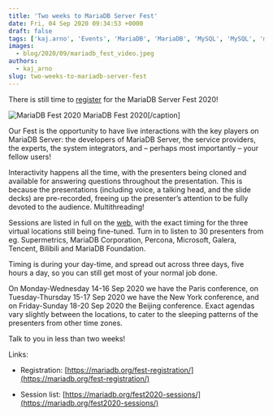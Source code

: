 ```yaml
---
title: 'Two weeks to MariaDB Server Fest'
date: Fri, 04 Sep 2020 09:34:53 +0000
draft: false
tags: ['kaj.arno', 'Events', 'MariaDB', 'MariaDB', 'MySQL', 'MySQL', 'mysql-and-variants', 'Open Source Databases']
images:
  - blog/2020/09/mariadb_fest_video.jpeg
authors:
  - kaj_arno
slug: two-weeks-to-mariadb-server-fest
---
```


There is still time to [register](https://mariadb.org/fest-registration/) for the MariaDB Server Fest 2020!

![MariaDB Fest 2020](blog/2020/09/mariadb_fest_video.jpeg) MariaDB Fest 2020[/caption]

Our Fest is the opportunity to have live interactions with the key players on MariaDB Server: the developers of MariaDB Server, the service providers, the experts, the system integrators, and – perhaps most importantly – your fellow users!

Interactivity happens all the time, with the presenters being cloned and available for answering questions throughout the presentation. This is because the presentations (including voice, a talking head, and the slide decks) are pre-recorded, freeing up the presenter’s attention to be fully devoted to the audience. Multithreading!

Sessions are listed in full on the [web](https://mariadb.org/fest2020-sessions), with the exact timing for the three virtual locations still being fine-tuned. Turn in to listen to 30 presenters from eg. Supermetrics, MariaDB Corporation, Percona, Microsoft, Galera, Tencent, Bilibili and MariaDB Foundation.

Timing is during your day-time, and spread out across three days, five hours a day, so you can still get most of your normal job done.

On Monday-Wednesday 14-16 Sep 2020 we have the Paris conference, on Tuesday-Thursday 15-17 Sep 2020 we have the New York conference, and on Friday-Sunday 18-20 Sep 2020 the Beijing conference. Exact agendas vary slightly between the locations, to cater to the sleeping patterns of the presenters from other time zones.

Talk to you in less than two weeks!

Links:

*   Registration: [https://mariadb.org/fest-registration/](https://mariadb.org/fest-registration/)
    
*   Session list: [https://mariadb.org/fest2020-sessions/](https://mariadb.org/fest2020-sessions/)